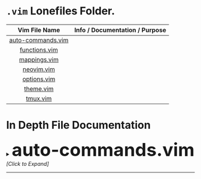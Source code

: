 <!-- Link to the files. -->
[auto-commands.vim]: auto-commands.vim
[functions.vim]: functions.vim
[mappings.vim]: mappings.vim
[neovim.vim]: neovim.vim
[options.vim]: options.vim
[theme.vim]: theme.vim
[tmux.vim]: tmux.vim

# `.vim` Lonefiles Folder.

| Vim File Name       | Info / Documentation / Purpose |
| :-----------------: | :----------------------------: |
| [auto-commands.vim] |                                |
| [functions.vim]     |                                |
| [mappings.vim]      |                                |
| [neovim.vim]        |                                |
| [options.vim]       |                                |
| [theme.vim]         |                                |
| [tmux.vim]          |                                |

# In Depth File Documentation

<details> <summary> <b> <font size="+4"> auto-commands.vim </font> </b>
                    <i> [Click to Expand] </i> 
          </summary> <p>
This file contains my vim autocommands according to my preference. Here is what they do:

 1) I have an autocommand that makes vim NOT automatiically comment a new opened line if
 there is a commented line before that line. This is achieved by removing `c`, `r` and `o`
 options from the formatoptions by `formatoptions-=cro`.
 More over:
    ```
    r : Automatically insert the comment symbol after hitting <Enter> in Insert mode.
    c : Auto-wrap comments using textwidth, inserting the comment symbol automatically.
    o : Automatically insert the comment symbol after hitting 'o' or 'O' in Normal mode.
    ```
---

 2) Automatically resize windows (to equal sizes) when the terminal size is changed. This
 is done by doing `<C-w>=` everytime vim is resized.

---

 3) Always jump to the last known cursor position, if a valid position is known. Don't
 do it, if inside a commit message or an event handler. This is done by doing a normal mode
 command that basically goes to the last saved position which is stored as a mark. The
 mark register in which the last cursor position is stored in is `"`. We know that to go
 to a marked register in vim we have to press `` ` `` and then enter the marked register
 we want to go to. So our final command we have becomes `` g`\" ``.

 * Note: We have to escape `"` and before doing the command we need to also check if we
 are inside a commit message or an event handler.Now even if we close the file and open
 it again, vim will jump to the last position we were at before we close the file `:)`.

---

 4) Use hybrid line numbers when I am in normal mode and absolute line numbers when I am in
 insert mode. This is done by having an autocommand that `set relativenumber` when I am in
 normal mode and when I enter insert mode `set norelativenumber`.

---

 5) An auto command to detect any file that starts with `.bash_` or `.bash-` as a bash
 file, which are also hidden files.

</p> </details>

---
